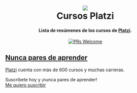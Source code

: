 <h1 align="center">
  <img src="logo.png">
  <br/>
  Cursos Platzi
  <br>
</h1>

<h4 align="center">Lista de resúmenes de los cursos de <a href="https://platzi.com/" target="_blank">Platzi</a>.</h4>
<p align="center">
  <a href="http://makeapullrequest.com">
    <img src="https://img.shields.io/badge/PRs-welcome-brightgreen.svg?style=flat-square" alt="PRs Welcome">
  </a>
  <a href="#tabla-de-contenido">


## Nunca pares de aprender

[Platzi](https://platzi.com/) cuenta con más de 600 cursos y muchas carreras.

Suscríbete hoy y ¡nunca pares de aprender!  
[Me quiero suscribir](https://platzi.com//)